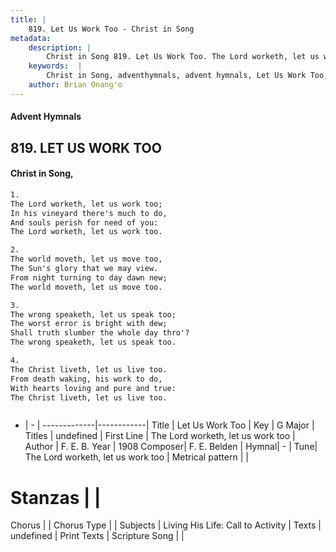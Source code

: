 ```yaml
---
title: |
    819. Let Us Work Too - Christ in Song
metadata:
    description: |
        Christ in Song 819. Let Us Work Too. The Lord worketh, let us work too; In his vineyard there's much to do, And souls perish for need of you: The Lord worketh, let us work too.
    keywords:  |
        Christ in Song, adventhymnals, advent hymnals, Let Us Work Too, The Lord worketh, let us work too. 
    author: Brian Onang'o
---
```


#### Advent Hymnals
## 819. LET US WORK TOO
####  Christ in Song,

```txt
1.
The Lord worketh, let us work too;
In his vineyard there's much to do,
And souls perish for need of you:
The Lord worketh, let us work too.

2.
The world moveth, let us move too,
The Sun's glory that we may view.
From night turning to day dawn new;
The world moveth, let us move too.

3.
The wrong speaketh, let us speak too;
The worst error is bright with dew;
Shall truth slumber the whole day thro'?
The wrong speaketh, let us speak too.

4.
The Christ liveth, let us live too.
From death waking, his work to do,
With hearts loving and pure and true:
The Christ liveth, let us live too.



```

- |   -  |
-------------|------------|
Title | Let Us Work Too |
Key | G Major |
Titles | undefined |
First Line | The Lord worketh, let us work too |
Author | F. E. B.
Year | 1908
Composer| F. E. Belden |
Hymnal|  - |
Tune| The Lord worketh, let us work too |
Metrical pattern | |
# Stanzas |  |
Chorus |  |
Chorus Type |  |
Subjects | Living His Life: Call to Activity |
Texts | undefined |
Print Texts | 
Scripture Song |  |
    
